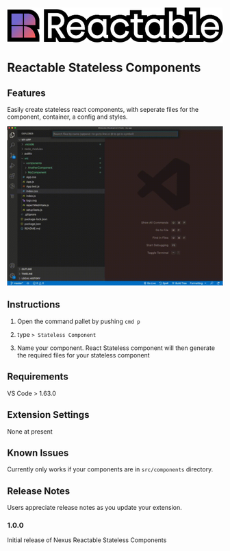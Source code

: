 ![logo3](./assets/reactable-logo.png)
# Reactable Stateless Components

## Features

Easily create stateless react components, with seperate files for the component, container, a config and styles.

![demo](./assets/demo.gif)

## Instructions

1) Open the command pallet by pushing `cmd p`

2) type `> Stateless Component`

3) Name your component. React Stateless component will then generate the required files for your stateless component

## Requirements

VS Code > 1.63.0

## Extension Settings

None at present

## Known Issues

Currently only works if your components are in `src/components` directory. 

## Release Notes

Users appreciate release notes as you update your extension.

### 1.0.0

Initial release of Nexus Reactable Stateless Components